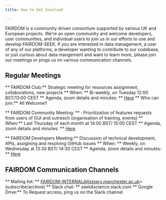 ```yaml
---
title: How to Get Involved

---
```



FAIRDOM is a community driven consortium supported by various UK and European projects. We're an open community and welcome developers, user communities, 
and individual users to join us in our efforts to use and develop FAIRDOM-SEEK.
If you are interested in data management, a user of any of our platforms, a developer wanting to contribute to our codebase, or just curious about data mangement and want to learn more, 
please join our meetings or pings us on various communication channels.

## Regular Meetings 

** FAIRDOM Club:** Strategic meeting for resources assignment, collaborations, new projects
** When: **  Bi-weekly, on Tuesday 12:00 BST/13:00 CEST
** Agenda, zoom details and minutes: ** [Here](https://docs.google.com/document/d/1HQPiXilOoNVqazvi_ktPq7fDKN_kv_tDzBFMkZ8NFHo/edit)
** Who can join:** All Welcome!!

** FAIRDOM Community Meeting: **  : Prioritization of features requests from users of GUI and outreach (organisation of training, events)
** When:** Last Thursday of each month at 14:00 BST/ 15:00 CEST
** Agenda, zoom details and minutes: **  [Here](https://docs.google.com/document/d/1tjWlIrbRXUqlqSEyu1Wnwk3sUVnc4dfhFpNM_TVWuao/edit)

** FAIRDOM Developers Meeting:** Discussion of technical development, APIs, assigining and resolving GitHub issues
** When: **  Weekly, on Wednesday at 13:30 BST/ 14:30 CEST
** Agenda, zoom details and minutes: ** [Here](https://docs.google.com/document/d/1wgkwom_tqZRinJnll-KteYn8L7UxQBAvh0fbY1tDboo/edit)

## FAIRDOM Communication Channels 

** Mailing list: ** FAIRDOM-INTERNAL@listserv.manchester.ac.uk> (subscribe/archive)
** Slack chat: ** seek4science.slack.com
** Google Drive:** To Request access, ping us on the Slack channel
